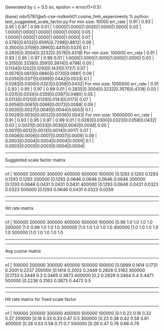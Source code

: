 Generated by c = 0.5
so, epsilon = error/(1+0.5)

(base) mbr5797@e5-cse-mdkmh01 cosine_fmh_experiments % python test_suggested_scale_factor.py
For min size: 10000
err_rate |       0.91 | 0.93 | 0.95 | 0.97 | 0.99
0.01 |          1.0000|1.0000|1.0000|1.0000|1.0000|
0.03 |          1.0000|1.0000|1.0000|1.0000|1.0000|
0.05 |          1.0000|1.0000|1.0000|1.0000|1.0000|
0.07 |          0.5785|0.6132|0.6595|0.7299|0.8812|
0.09 |          0.3500|0.3709|0.3990|0.4415|0.5331|
0.1 |           0.2835|0.3004|0.3232|0.3576|0.4318|
For min size: 100000
err_rate |       0.91 | 0.93 | 0.95 | 0.97 | 0.99
0.01 |          1.0000|1.0000|1.0000|1.0000|1.0000|
0.03 |          0.3150|0.3338|0.3591|0.3974|0.4798|
0.05 |          0.1134|0.1202|0.1293|0.1431|0.1727|
0.07 |          0.0579|0.0613|0.0660|0.0730|0.0881|
0.09 |          0.0350|0.0371|0.0399|0.0442|0.0533|
0.1 |           0.0283|0.0300|0.0323|0.0358|0.0432|
For min size: 1000000
err_rate |       0.91 | 0.93 | 0.95 | 0.97 | 0.99
0.01 |          0.2835|0.3004|0.3232|0.3576|0.4318|
0.03 |          0.0315|0.0334|0.0359|0.0397|0.0480|
0.05 |          0.0113|0.0120|0.0129|0.0143|0.0173|
0.07 |          0.0058|0.0061|0.0066|0.0073|0.0088|
0.09 |          0.0035|0.0037|0.0040|0.0044|0.0053|
0.1 |           0.0028|0.0030|0.0032|0.0036|0.0043|
For min size: 10000000
err_rate |       0.91 | 0.93 | 0.95 | 0.97 | 0.99
0.01 |          0.0283|0.0300|0.0323|0.0358|0.0432|
0.03 |          0.0031|0.0033|0.0036|0.0040|0.0048|
0.05 |          0.0011|0.0012|0.0013|0.0014|0.0017|
0.07 |          0.0006|0.0006|0.0007|0.0007|0.0009|
0.09 |          0.0003|0.0004|0.0004|0.0004|0.0005|
0.1 |           0.0003|0.0003|0.0003|0.0004|0.0004|
************************************
Suggested scale factor matrix
************************************
n1 |     100000          200000          300000          400000          500000
100000 |0.1293  0.1293  0.1293  0.1293  0.1293
200000 |0.1293  0.0646  0.0646  0.0646  0.0646
300000 |0.1293  0.0646  0.0431  0.0431  0.0431
400000 |0.1293  0.0646  0.0431  0.0323  0.0323
500000 |0.1293  0.0646  0.0431  0.0323  0.0259
************************************
************************************
Hit rate matrix
************************************
n1 |     100000          200000          300000          400000          500000
100000 |0.96    1.0     1.0     1.0     1.0
200000 |1.0     0.99    1.0     1.0     1.0
300000 |1.0     1.0     1.0     1.0     1.0
400000 |1.0     1.0     1.0     1.0     1.0
500000 |1.0     1.0     1.0     1.0     1.0
************************************
************************************
Avg cosine matrix
************************************
n1 |     100000          200000          300000          400000          500000
100000 |0.0999  0.1414  0.1731  0.2001  0.2237
200000 |0.1414  0.2002  0.2449  0.2828  0.3163
300000 |0.1733  0.2449  0.3     0.3465  0.3873
400000 |0.2     0.2829  0.3464  0.4     0.4471
500000 |0.2236  0.3163  0.3873  0.4472  0.5
************************************
************************************
Hit rate matrix for fixed scale factor
************************************
n1 |     100000          200000          300000          400000          500000
100000 |0.1     0.22    0.18    0.32    0.37
200000 |0.18    0.33    0.33    0.47    0.5
300000 |0.23    0.38    0.42    0.58    0.61
400000 |0.26    0.53    0.58    0.71    0.7
500000 |0.29    0.47    0.76    0.66    0.79